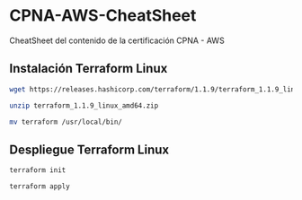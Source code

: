 # CPNA-AWS-CheatSheet
CheatSheet del contenido de la certificación CPNA - AWS

## Instalación Terraform Linux
```bash
wget https://releases.hashicorp.com/terraform/1.1.9/terraform_1.1.9_linux_amd64.zip
```
```bash
unzip terraform_1.1.9_linux_amd64.zip
```
```bash
mv terraform /usr/local/bin/
```
## Despliegue Terraform Linux
```bash
terraform init
```
```bash
terraform apply
```